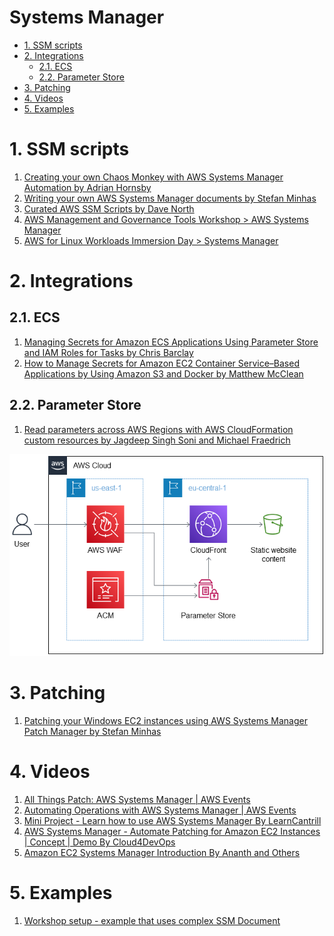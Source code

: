 <h1>Systems Manager</h1>

<!-- TOC -->

- [1. SSM scripts](#1-ssm-scripts)
- [2. Integrations](#2-integrations)
  - [2.1. ECS](#21-ecs)
  - [2.2. Parameter Store](#22-parameter-store)
- [3. Patching](#3-patching)
- [4. Videos](#4-videos)
- [5. Examples](#5-examples)

<!-- /TOC -->

# 1. SSM scripts

1. [Creating your own Chaos Monkey with AWS Systems Manager Automation by Adrian Hornsby](https://medium.com/the-cloud-architect/creating-your-own-chaos-monkey-with-aws-systems-manager-automation-6ad2b06acf20)
1. [Writing your own AWS Systems Manager documents by Stefan Minhas](https://aws.amazon.com/blogs/mt/writing-your-own-aws-systems-manager-documents/)
1. [Curated AWS SSM Scripts by Dave North](https://medium.com/@dnorth98/curated-aws-ssm-scripts-ad68389f55c0)
1. [AWS Management and Governance Tools Workshop > AWS Systems Manager](https://mng.workshop.aws/ssm.html)
1. [AWS for Linux Workloads Immersion Day > Systems Manager](https://catalog.us-east-1.prod.workshops.aws/workshops/a8e9c6a6-0ba9-48a7-a90d-378a440ab8ba/en-US/200-ssm)

# 2. Integrations

## 2.1. ECS

1. [Managing Secrets for Amazon ECS Applications Using Parameter Store and IAM Roles for Tasks by Chris Barclay](https://aws.amazon.com/blogs/compute/managing-secrets-for-amazon-ecs-applications-using-parameter-store-and-iam-roles-for-tasks/)
2. [How to Manage Secrets for Amazon EC2 Container Service–Based Applications by Using Amazon S3 and Docker by Matthew McClean](https://aws.amazon.com/blogs/security/how-to-manage-secrets-for-amazon-ec2-container-service-based-applications-by-using-amazon-s3-and-docker/)

## 2.2. Parameter Store

1. [Read parameters across AWS Regions with AWS CloudFormation custom resources by Jagdeep Singh Soni and Michael Fraedrich](https://aws.amazon.com/blogs/infrastructure-and-automation/read-parameters-across-aws-regions-with-aws-cloudformation-custom-resources/)

<img src="./images/custom-resources-architecture-diagram.png" title="custom-resources-architecture-diagram.png" width="900"/>

# 3. Patching

1. [Patching your Windows EC2 instances using AWS Systems Manager Patch Manager by Stefan Minhas](https://aws.amazon.com/blogs/mt/patching-your-windows-ec2-instances-using-aws-systems-manager-patch-manager/)

# 4. Videos

1. [All Things Patch: AWS Systems Manager | AWS Events](https://www.youtube.com/watch?v=PhIiVsCEBu8)
1. [Automating Operations with AWS Systems Manager | AWS Events](https://www.youtube.com/watch?v=qNi-CNpnfmY)
1. [Mini Project - Learn how to use AWS Systems Manager By LearnCantrill](https://www.youtube.com/watch?v=B2MecqC5nJA)
1. [AWS Systems Manager - Automate Patching for Amazon EC2 Instances | Concept | Demo By Cloud4DevOps](https://www.youtube.com/watch?v=Dm4id0FVhtc&list=PLwQq6ffp1IA-5BJ3mqMvGFjWSbeSJOxlL)
1. [Amazon EC2 Systems Manager Introduction By Ananth and Others](https://www.youtube.com/watch?v=zwS8lssaY_k&list=PLhr1KZpdzukeH5jKyYi55ef9tEWAllypB)

# 5. Examples

1. [Workshop setup - example that uses complex SSM Document](https://catalog.workshops.aws/java-on-aws/en-US)